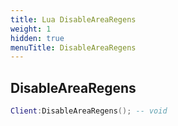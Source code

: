 ```yaml
---
title: Lua DisableAreaRegens
weight: 1
hidden: true
menuTitle: DisableAreaRegens
---
```

## DisableAreaRegens
```lua
Client:DisableAreaRegens(); -- void
```
